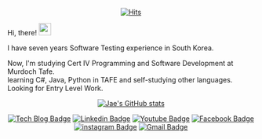 <div align="center" dir="auto">
<p dir="auto">

[![Hits](https://hits.seeyoufarm.com/api/count/incr/badge.svg?url=https%3A%2F%2Fgithub.com%2Fmene79&count_bg=%2379C83D&title_bg=%23555555&icon=&icon_color=%23E7E7E7&title=hits&edge_flat=false)](https://hits.seeyoufarm.com)

  </p>
</div>

Hi, there! <img src="https://github.com/dl0312/dl0312/raw/master/hi.gif?raw=true" width="25px" style="max-width: 100%;">

I have seven years Software Testing experience in South Korea.<br>

Now, I'm studying Cert IV Programming and Software Development at Murdoch Tafe.<br>
learning C#, Java, Python in TAFE and self-studying other languages.<br>
Looking for Entry Level Work.<br>

<div align="center" dir="auto">
<p dir="auto">

[![Jae's GitHub stats](https://github-readme-stats.vercel.app/api?username=mene79)](https://github.com/mene79/github-readme-stats)

[![Tech Blog Badge](http://img.shields.io/badge/-Tech%20blog-black?style=flat-square&logo=github&link=https://mene79.github.io/)](https://mene79.github.io/)
	[![Linkedin Badge](https://img.shields.io/badge/-LinkedIn-blue?style=flat-square&logo=Linkedin&logoColor=white&link=https://www.linkedin.com/in/jae-hyung-kim-7067717b/)](https://www.linkedin.com/in/jae-hyung-kim-7067717b/)
	[![Youtube Badge](https://img.shields.io/badge/Youtube-ff0000?style=flat-square&logo=youtube&link=https://www.youtube.com/c/kyleschool)](https://www.youtube.com/c/kyleschool)
	[![Facebook Badge](https://img.shields.io/badge/facebook-1877f2?style=flat-square&logo=facebook&logoColor=white&link=https://www.facebook.com/mene79)](https://www.facebook.com/mene79)
[![instagram Badge](https://img.shields.io/badge/instagram-E4405F?style=flat-square&logo=instagram&logoColor=white&link=https://www.instagram.com/smfc1703/)](https://www.instagram.com/smfc1703/)
	[![Gmail Badge](https://img.shields.io/badge/Gmail-d14836?style=flat-square&logo=Gmail&logoColor=white&link=mailto:jaehyungkim1202@gmail.com)](mailto:jaehyungkim1202@gmail.com)
	
</p>
</div>




<!--
**mene79/mene79** is a ✨ _special_ ✨ repository because its `README.md` (this file) appears on your GitHub profile.

Here are some ideas to get you started:

- 🔭 I’m currently working on ...
- 🌱 I’m currently learning ...
- 👯 I’m looking to collaborate on ...
- 🤔 I’m looking for help with ...
- 💬 Ask me about ...
- 📫 How to reach me: ...
- 😄 Pronouns: ...
- ⚡ Fun fact: ...
-->
